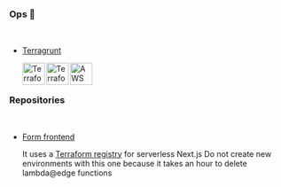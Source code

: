 ### Ops :robot:

</br>

- [Terragrunt](https://github.com/besties2moon/infrastructure-modules)

  <img align="left" alt="Terraform" width="40px" src="https://avatars.githubusercontent.com/u/17118990?s=280&v=4" />
  <img align="left" alt="Terraform" width="40px" src="https://gitlab.com/uploads/-/system/group/avatar/13943452/terraform-icon.png?width=40" />
  <img align="left" alt="AWS" width="40px" src="https://upload.wikimedia.org/wikipedia/commons/9/93/Amazon_Web_Services_Logo.svg" />
  </br></br>

### Repositories

</br>

- [Form frontend](https://github.com/besties2moon/form-frontend)

  It uses a [Terraform registry](https://registry.terraform.io/modules/milliHQ/next-js/aws/latest) for serverless Next.js
  Do not create new environments with this one because it takes an hour to delete lambda@edge functions
